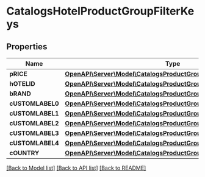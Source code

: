 # CatalogsHotelProductGroupFilterKeys

## Properties
Name | Type | Description | Notes
------------ | ------------- | ------------- | -------------
**pRICE** | [**OpenAPI\Server\Model\CatalogsProductGroupPricingCurrencyCriteria**](CatalogsProductGroupPricingCurrencyCriteria.md) |  | 
**hOTELID** | [**OpenAPI\Server\Model\CatalogsProductGroupMultipleStringCriteria**](CatalogsProductGroupMultipleStringCriteria.md) |  | 
**bRAND** | [**OpenAPI\Server\Model\CatalogsProductGroupMultipleStringCriteria**](CatalogsProductGroupMultipleStringCriteria.md) |  | 
**cUSTOMLABEL0** | [**OpenAPI\Server\Model\CatalogsProductGroupMultipleStringCriteria**](CatalogsProductGroupMultipleStringCriteria.md) |  | 
**cUSTOMLABEL1** | [**OpenAPI\Server\Model\CatalogsProductGroupMultipleStringCriteria**](CatalogsProductGroupMultipleStringCriteria.md) |  | 
**cUSTOMLABEL2** | [**OpenAPI\Server\Model\CatalogsProductGroupMultipleStringCriteria**](CatalogsProductGroupMultipleStringCriteria.md) |  | 
**cUSTOMLABEL3** | [**OpenAPI\Server\Model\CatalogsProductGroupMultipleStringCriteria**](CatalogsProductGroupMultipleStringCriteria.md) |  | 
**cUSTOMLABEL4** | [**OpenAPI\Server\Model\CatalogsProductGroupMultipleStringCriteria**](CatalogsProductGroupMultipleStringCriteria.md) |  | 
**cOUNTRY** | [**OpenAPI\Server\Model\CatalogsProductGroupMultipleCountriesCriteria**](CatalogsProductGroupMultipleCountriesCriteria.md) |  | 

[[Back to Model list]](../README.md#documentation-for-models) [[Back to API list]](../README.md#documentation-for-api-endpoints) [[Back to README]](../README.md)


